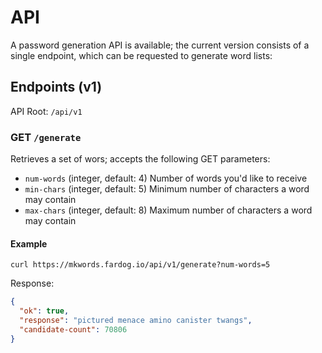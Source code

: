 # API

A password generation API is available; the current version consists of a single
endpoint, which can be requested to generate word lists:

## Endpoints (v1)

API Root: `/api/v1`

### GET `/generate`

Retrieves a set of wors; accepts the following GET parameters:

- `num-words` (integer, default: 4) Number of words you'd like to receive
- `min-chars` (integer, default: 5) Minimum number of characters a word may
  contain
- `max-chars` (integer, default: 8) Maximum number of characters a word may
  contain

#### Example

`curl https://mkwords.fardog.io/api/v1/generate?num-words=5`

Response:

```json
{
  "ok": true,
  "response": "pictured menace amino canister twangs",
  "candidate-count": 70806
}
```

